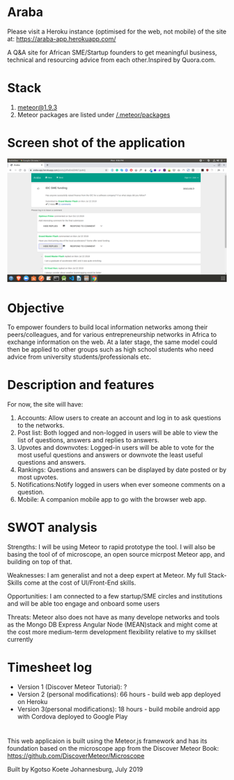 # Araba

Please visit a Heroku instance (optimised for the web, not mobile) of the site at: https://araba-app.herokuapp.com/

A Q&A site for African SME/Startup founders to get meaningful business, technical and resourcing advice from each other.Inspired by Quora.com.

# Stack
1. meteor@1.9.3
2. Meteor packages are listed under [/.meteor/packages](/.meteor/packages)

# Screen shot of the application

![](/screenshots/Araba_screenshot.png)

# Objective

To empower founders to build local information networks among their peers/colleagues, and for various entrepreneurship networks in Africa to exchange information on the web. At a later stage, the same model could then be applied to other groups such as high school students who need advice from university students/professionals etc.

# Description and features

For now, the site will have:

1. Accounts: Allow users to create an account and log in to ask questions to the networks.
2. Post list: Both logged and non-logged in users will be able to view the list of questions, answers and replies to answers.
3. Upvotes and downvotes: Logged-in users will be able to vote for the most useful questions and answers or downvote the least useful questions and answers.
4. Rankings: Questions and answers can be displayed by date posted or by most upvotes.
5. Notifications:Notify logged in users when ever someone comments on a question.
6. Mobile: A companion mobile app to go with the browser web app.

# SWOT analysis

Strengths: I will be using Meteor to rapid prototype the tool. I will also be basing the tool of of microscope, an open source micrpost Meteor app, and building on top of that.

Weaknesses: I am generalist and not a deep expert at Meteor. My full Stack-Skills come at the cost of UI/Front-End skills.

Opportunities: I am connected to a few startup/SME circles and institutions and will be able too engage and onboard some users

Threats: Meteor also does not have as many develope networks and tools as the Mongo DB Express Angular Node (MEAN)stack and might come at the cost more medium-term development flexibility relative to my skillset currently

# Timesheet log

- Version 1 (Discover Meteor Tutorial): ?
- Version 2 (personal modifications): 66 hours - build web app deployed on Heroku
- Version 3(personal modifications): 18 hours - build mobile android app with Cordova deployed to Google Play

#

This web applicaion is built using the Meteor.js framework and has its foundation based on the microscope app from the Discover Meteor Book: https://github.com/DiscoverMeteor/Microscope

Built by Kgotso Koete
Johannesburg, July 2019
